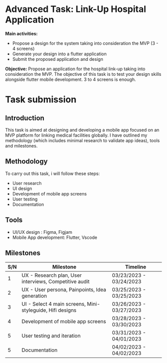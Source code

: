 # Advanced Task: Link-Up Hospital Application

**Main activities:**
- Propose a design for the system taking into consideration the MVP (3 - 4 screens)
- Generate your design into a flutter application
- Submit the proposed application and design

**Objective:**
Propose an application for the hospital link-up taking into consideration the MVP. The objective of this task is to test your design skills alongside flutter mobile development. 3 to 4 screens is enough.

# Task submission

## Introduction
This task is aimed at designing and developing a mobile app focused on an MVP platform for linking medical facilities globally. I have outlined my methodology (which includes minimal research to validate app ideas), tools and milestones. 

## Methodology
To carry out this task, i will follow these steps:
- User research
- UI design
- Development of mobile app screens
- User testing
- Documentation

## Tools
- UI/UX design : Figma, Figjam
- Mobile App development: Flutter, Vscode

## Milestones
| S/N | Milestone | Timeline |
| -- | -- | -- |
| 1 | UX -  Research plan, User interviews, Competitive audit | 03/23/2023 - 03/24/2023 |
| 2 | UX -  User persona, Painpoints, Idea generation | 03/25/2023 - 03/25/2023 |
| 3 | UI - Select 4 main screens, Mini-styleguide, Hifi designs | 03/26/2023 - 03/27/2023 |
| 4 | Development of mobile app screens | 03/28/2023 - 03/30/2023 |
| 5 | User testing and iteration | 03/31/2023 - 04/01/2023 |
| 5 | Documentation | 04/02/2023 - 04/02/2023 |
